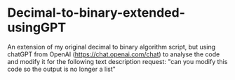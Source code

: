 # Decimal-to-binary-extended-usingGPT
An extension of my original decimal to binary algorithm script, but using chatGPT from OpenAI (https://chat.openai.com/chat) to analyse the code and modify it for the following text description request: "can you modify this code so the output is no longer a list"
